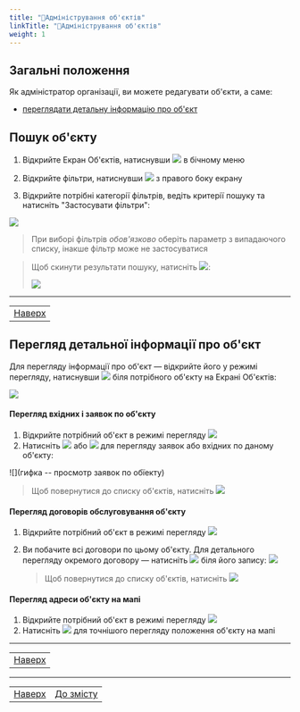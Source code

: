 ```yaml
---
title: "🏢Адміністрування об'єктів"
linkTitle: "🏢Адміністрування об'єктів"
weight: 1
---
```


## Загальні положення  

Як адміністратор організації, ви можете редагувати  об'єкти, а саме:
- [переглядати детальну інформацію про об'єкт](#перегляд-детальної-інформації-про-обєкт)

## Пошук об'єкту

1. Відкрийте Екран Об'єктів, натиснувши ![](https://i.imgur.com/za1HO1R.png) в бічному меню
2. Відкрийте фільтри, натиснувши ![](https://i.imgur.com/MaZo9cn.png) з правого боку екрану

3. Відкрийте потрібні категорії фільтрів, ведіть  критерії пошуку та натисніть "Застосувати фільтри":

![](https://i.imgur.com/LvV0rwm.gif)

>При виборі фільтрів *обов'язково* оберіть параметр з випадаючого списку, інакше фільтр може не застосуватися

>Щоб скинути результати пошуку, натисніть ![](https://i.imgur.com/1Ej0xNy.png):
>
>![](https://i.imgur.com/P4DkgIc.gif)
___
| |
|-|
| [Наверх](#загальні-положення)|

## Перегляд детальної інформації про об'єкт

Для перегляду інформації про об'єкт &mdash; відкрийте його у режимі перегляду, натиснувши ![](https://i.imgur.com/9qatUew.png) біля потрібного об'єкту на Екрані Об'єктів:

![](https://i.imgur.com/1KuxZDR.gif)

#### Перегляд вхідних і заявок по об'єкту

1. Відкрийте потрібний об'єкт в режимі перегляду ![](https://i.imgur.com/9qatUew.png)
2. Натисніть ![](https://i.imgur.com/FiQRlCc.png) або ![](https://i.imgur.com/iGSn2J8.png) для перегляду заявок або вхідних по даному об'єкту: 

![](гифка -- просмотр заявок по обїекту)

> Щоб повернутися до списку об'єктів, натисніть ![](https://i.imgur.com/YZ6Sefv.png)


#### Перегляд договорів обслуговування об'єкту

1. Відкрийте потрібний об'єкт в режимі перегляду ![](https://i.imgur.com/9qatUew.png)
2. Ви побачите всі договори по цьому об'єкту. Для детального перегляду окремого договору &mdash; натисніть ![](https://i.imgur.com/9qatUew.png) біля його запису:
    ![](https://i.imgur.com/W3O3eDU.gif)

    > Щоб повернутися до списку об'єктів, натисніть ![](https://i.imgur.com/YZ6Sefv.png)

#### Перегляд адреси об'єкту на мапі
1. Відкрийте потрібний об'єкт в режимі перегляду ![](https://i.imgur.com/9qatUew.png)
2. Натисніть ![](https://i.imgur.com/pbAPl17.png) для точнішого перегляду положення об'єкту на мапі
___
| |
|-|
| [Наверх](#загальні-положення)|
___
| | |
|-|-|
| [Наверх](#загальні-положення)| [До змісту](/docs/toc/)|
